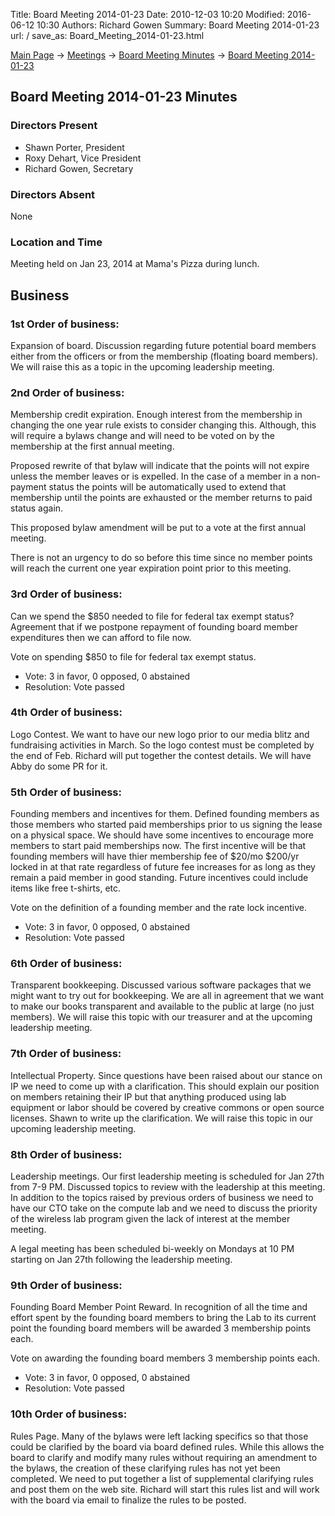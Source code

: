 Title: Board Meeting 2014-01-23
Date: 2010-12-03 10:20
Modified: 2016-06-12 10:30
Authors: Richard Gowen
Summary: Board Meeting 2014-01-23
url: /
save_as: Board_Meeting_2014-01-23.html

[Main Page](index.html) -\> [Meetings](Meetings.html)
-\> [Board Meeting Minutes](Board_Meeting_Minutes.html) -\> [Board Meeting 2014-01-23](Board_Meeting_2014-01-23.html)

Board Meeting 2014-01-23 Minutes
--------------------------------

### Directors Present

-   Shawn Porter, President
-   Roxy Dehart, Vice President
-   Richard Gowen, Secretary

### Directors Absent

None

### Location and Time

Meeting held on Jan 23, 2014 at Mama&#39;s Pizza during lunch.

Business
--------

### 1st Order of business:

Expansion of board. Discussion regarding future potential board members
either from the officers or from the membership (floating board
members). We will raise this as a topic in the upcoming leadership
meeting.

### 2nd Order of business:

Membership credit expiration. Enough interest from the membership in
changing the one year rule exists to consider changing this. Although,
this will require a bylaws change and will need to be voted on by the
membership at the first annual meeting.

Proposed rewrite of that bylaw will indicate that the points will not
expire unless the member leaves or is expelled. In the case of a member
in a non-payment status the points will be automatically used to extend
that membership until the points are exhausted or the member returns to
paid status again.

This proposed bylaw amendment will be put to a vote at the first annual
meeting.

There is not an urgency to do so before this time since no member points
will reach the current one year expiration point prior to this meeting.

### 3rd Order of business:

Can we spend the \$850 needed to file for federal tax exempt status?
Agreement that if we postpone repayment of founding board member
expenditures then we can afford to file now.

Vote on spending \$850 to file for federal tax exempt status.

-   Vote: 3 in favor, 0 opposed, 0 abstained
-   Resolution: Vote passed

### 4th Order of business:

Logo Contest. We want to have our new logo prior to our media blitz and
fundraising activities in March. So the logo contest must be completed
by the end of Feb. Richard will put together the contest details. We
will have Abby do some PR for it.

### 5th Order of business:

Founding members and incentives for them. Defined founding members as
those members who started paid memberships prior to us signing the lease
on a physical space. We should have some incentives to encourage more
members to start paid memberships now. The first incentive will be that
founding members will have thier membership fee of \$20/mo \$200/yr
locked in at that rate regardless of future fee increases for as long as
they remain a paid member in good standing. Future incentives could
include items like free t-shirts, etc.

Vote on the definition of a founding member and the rate lock incentive.

-   Vote: 3 in favor, 0 opposed, 0 abstained
-   Resolution: Vote passed

### 6th Order of business:

Transparent bookkeeping. Discussed various software packages that we
might want to try out for bookkeeping. We are all in agreement that we
want to make our books transparent and available to the public at large
(no just members). We will raise this topic with our treasurer and at
the upcoming leadership meeting.

### 7th Order of business:

Intellectual Property. Since questions have been raised about our stance
on IP we need to come up with a clarification. This should explain our
position on members retaining their IP but that anything produced using
lab equipment or labor should be covered by creative commons or open
source licenses. Shawn to write up the clarification. We will raise this
topic in our upcoming leadership meeting.

### 8th Order of business:

Leadership meetings. Our first leadership meeting is scheduled for Jan
27th from 7-9 PM. Discussed topics to review with the leadership at this
meeting. In addition to the topics raised by previous orders of business
we need to have our CTO take on the compute lab and we need to discuss
the priority of the wireless lab program given the lack of interest at
the member meeting.

A legal meeting has been scheduled bi-weekly on Mondays at 10 PM
starting on Jan 27th following the leadership meeting.

### 9th Order of business:

Founding Board Member Point Reward. In recognition of all the time and
effort spent by the founding board members to bring the Lab to its
current point the founding board members will be awarded 3 membership
points each.

Vote on awarding the founding board members 3 membership points each.

-   Vote: 3 in favor, 0 opposed, 0 abstained
-   Resolution: Vote passed

### 10th Order of business:

Rules Page. Many of the bylaws were left lacking specifics so that those
could be clarified by the board via board defined rules. While this
allows the board to clarify and modify many rules without requiring an
amendment to the bylaws, the creation of these clarifying rules has not
yet been completed. We need to put together a list of supplemental
clarifying rules and post them on the web site. Richard will start this
rules list and will work with the board via email to finalize the rules
to be posted.
